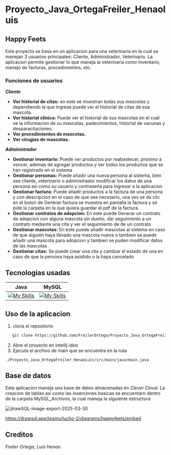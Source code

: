 # Proyecto_Java_OrtegaFreiler_Henaoluis
## Happy Feets
Este proyecto se basa en un aplicacion para una veterinaria en la cual se manejan 3 usuarios principales: Cliente, Administrador, Veterinario. La aplicacion permite gestionar lo que maneja la veterinaria como inventario, manejo de facturas, procedimientos, etc.

### Funciones de usuarios
***Cliente***
- **Ver historial de citas:** en este se muestran todas sus mascotas y dependiendo la que ingrese puede ver el historial de citas de esa mascota.
- **Ver historial clinico:** Puede ver el historial de sus mascotas en el cual ve la informacion de su mascotas, padecimientos, historial de vacunas y desparacitaciones.
- **Ver procedimientos de mascotas.**
- **Ver cirugias de mascotas.**
  
***Administrador***
- **Gestionar inventario:** Puede ver productos por reabastecer, proximo a vencer, ademas de agregar productos y ver todos los productos que se han registrado en el sistema
- **Gestionar personas:** Puede añadir una nueva persona al sistema, bien sea cliente, veterinario o administrador modificar los datos de una persona asi como su usuario y contraseña para ingresar a la aplicacion
- **Gestionar factura:** Puede añadir productos a la factura de una persona y con descripcion en el caso de que sea necesario, una ves se da clic en el boton de Generar factura se muestra en pantalla la factura y se pide la carpeta en la que quiera guardar el pdf de la factura.
- **Gestionar contratos de adopcion:** En este puede Generar un contrato de adopcion con alguna mascota sin dueño, dar seguimiento a un contrato mediante una cita y ver el seguimiento de de un contrato
- **Gestionar mascotas:** En este puede añadir mascotas al sistema en caso de que alguien haya llevado una mascota nueva o tambien se puede añadir una mascota para adopcion y tambien se puden modificar datos de las mascotas
- **Gestionar citas:** Se puede crear una cita y cambiar el estado de una en caso de que la persona haya asistido o la haya cancelado

## Tecnologias usadas 
|Java|MySQL|
|--|--|
| [![My Skills](https://skillicons.dev/icons?i=java&theme=light)](https://skillicons.dev)| [![My Skills](https://skillicons.dev/icons?i=mysql&theme=light)](https://skillicons.dev) |

## Uso de la aplicacion
1. clona el repositorio
```sh
   git clone https://github.com/FreilerOrtega/Proyecto_Java_OrtegaFreiler_HenaoLuis
```
2. Abre el proyecto en *intellij idea*
3. Ejecuta el archivo de main que se encuentra en la ruta
```sh
./Proyecto_Java_OrtegaFreiler_HenaoLuis/src/main/java/main.java
```

## Base de datos
Esta aplicacion maneja una base de datos almacenadas en *Clever Cloud*. La creacion de tablas asi como las inserciones basicas se encuentarn dentro de la carpeta MySQL_Archivos, la cual maneja la siguiente estructura

![drawSQL-image-export-2025-03-30](https://github.com/user-attachments/assets/c61c1466-f91c-4d49-814f-e3626db4ced5)

https://drawsql.app/teams/lucho-2/diagrams/happyfeets/embed

## Creditos
*Freiler Ortega*, *Luis Henao*
